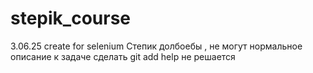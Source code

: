 # stepik_course
3.06.25 create for selenium
Степик долбоебы , не могут нормальное описание к задаче сделать git add help не решается